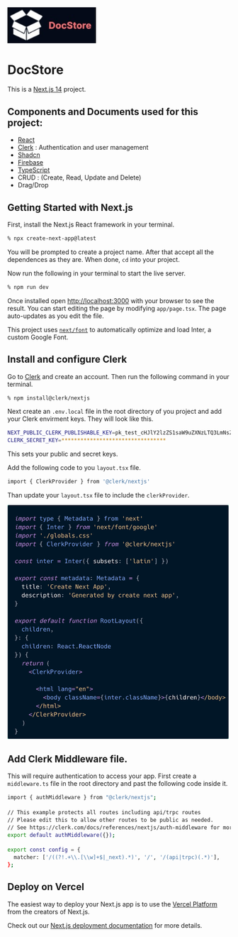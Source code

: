 <img src="/public/github-img.jpg" width="200">

# DocStore

This is a [Next.js 14](https://nextjs.org/) project.

## Components and Documents used for this project:
- [React](https://react.dev/)
- [Clerk](https://clerk.com/) : Authentication and user management
- [Shadcn](https://ui.shadcn.com/)
- [Firebase](https://firebase.google.com/)
- [TypeScript](https://www.typescriptlang.org/)
- CRUD : (Create, Read, Update and Delete)
- Drag/Drop

## Getting Started with Next.js

First, install the Next.js React framework in your terminal.

```bash
% npx create-next-app@latest
```
You will be prompted to create a project name. After that accept all the dependences as they are. When done, `cd` into your project.

Now run the following in your terminal to start the live server. 

```bash
% npm run dev
```

Once installed open [http://localhost:3000](http://localhost:3000) with your browser to see the result.
You can start editing the page by modifying `app/page.tsx`. The page auto-updates as you edit the file.

This project uses [`next/font`](https://nextjs.org/docs/basic-features/font-optimization) to automatically optimize and load Inter, a custom Google Font.

## Install and configure Clerk

Go to [Clerk](https://clerk.com/) and create an account. Then run the following command in your terminal.
```bash
% npm install@clerk/nextjs
```

Next create an `.env.local` file in the root directory of you project and add your Clerk envirment keys.  They will look like this.

```bash 
NEXT_PUBLIC_CLERK_PUBLISHABLE_KEY=pk_test_cHJlY2lzZS1saW9uZXNzLTQ3LmNsZXJrLmFjY291bnRzLmRldiQ
CLERK_SECRET_KEY=*********************************
```
This sets your public and secret keys.

Add the following code to you `layout.tsx` file.

```bash
import { ClerkProvider } from '@clerk/nextjs'
```
Than update your `layout.tsx` file to include the `clerkProvider`.

<img src="/public/carbon.png" width="500">

## Add Clerk Middleware file.
This will require authentication to access your app.
First create a `middleware.ts` file in the root directory and past the following code inside it.
```bash
import { authMiddleware } from "@clerk/nextjs";
 
// This example protects all routes including api/trpc routes
// Please edit this to allow other routes to be public as needed.
// See https://clerk.com/docs/references/nextjs/auth-middleware for more information about configuring your Middleware
export default authMiddleware({});
 
export const config = {
  matcher: ['/((?!.+\\.[\\w]+$|_next).*)', '/', '/(api|trpc)(.*)'],
};
```

## Deploy on Vercel

The easiest way to deploy your Next.js app is to use the [Vercel Platform](https://vercel.com/new?utm_medium=default-template&filter=next.js&utm_source=create-next-app&utm_campaign=create-next-app-readme) from the creators of Next.js.

Check out our [Next.js deployment documentation](https://nextjs.org/docs/deployment) for more details.
